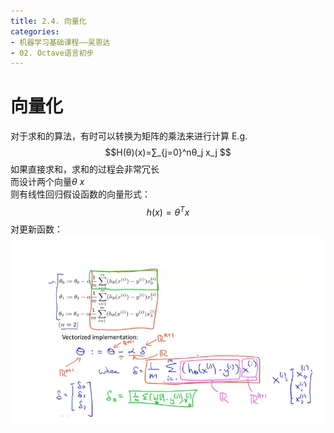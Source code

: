 ```yaml
---
title: 2.4. 向量化
categories: 
- 机器学习基础课程——吴恩达
- 02. Octave语言初步
---
```

# 向量化
对于求和的算法，有时可以转换为矩阵的乘法来进行计算
E.g.  
$$H(θ)(x)=∑_{j=0}^nθ_j x_j   $$
如果直接求和，求和的过程会非常冗长  
而设计两个向量$θ$ $x$  
则有线性回归假设函数的向量形式：
$$h(x)=θ^T x$$
对更新函数：  
![](https://raw.githubusercontent.com/l61012345/Pic/master/img/20201224232957.png)